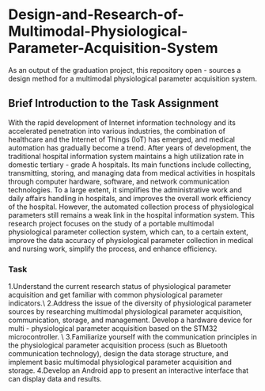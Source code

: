 # Design-and-Research-of-Multimodal-Physiological-Parameter-Acquisition-System
As an output of the graduation project, this repository open - sources a design method for a multimodal physiological parameter acquisition system.

## Brief Introduction to the Task Assignment
With the rapid development of Internet information technology and its accelerated penetration into various industries, the combination of healthcare and the Internet of Things (IoT) has emerged, and medical automation has gradually become a trend. After years of development, the traditional hospital information system maintains a high utilization rate in domestic tertiary - grade A hospitals. Its main functions include collecting, transmitting, storing, and managing data from medical activities in hospitals through computer hardware, software, and network communication technologies. To a large extent, it simplifies the administrative work and daily affairs handling in hospitals, and improves the overall work efficiency of the hospital. However, the automated collection process of physiological parameters still remains a weak link in the hospital information system. This research project focuses on the study of a portable multimodal physiological parameter collection system, which can, to a certain extent, improve the data accuracy of physiological parameter collection in medical and nursing work, simplify the process, and enhance efficiency. 
### Task
1.Understand the current research status of physiological parameter acquisition and get familiar with common physiological parameter indicators.\\
2.Address the issue of the diversity of physiological parameter sources by researching multimodal physiological parameter acquisition, communication, storage, and management. Develop a hardware device for multi - physiological parameter acquisition based on the STM32 microcontroller. \\
3.Familiarize yourself with the communication principles in the physiological parameter acquisition process (such as Bluetooth communication technology), design the data storage structure, and implement basic multimodal physiological parameter acquisition and storage.
4.Develop an Android app to present an interactive interface that can display data and results.
